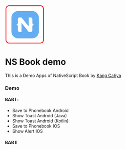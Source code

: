 <img src="https://raw.githubusercontent.com/x-labs-86/hosting-assets/main/ns-book-demo/png-icon-small.png" height="128" />

# NS Book demo
This is a Demo Apps of NativeScript Book by [Kang Cahya](https://www.kang-cahya.com)

### Demo
#### BAB I :
- Save to Phonebook Android
- Show Toast Android (Java)
- Show Toast Android (Kotlin)
- Save to Phonebook IOS
- Show Alert IOS

#### BAB II
